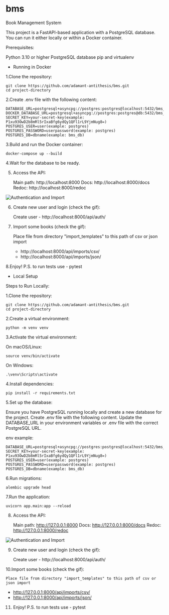 # bms
Book Management System

This project is a FastAPI-based application with a PostgreSQL database. 
You can run it either locally or within a Docker container.

Prerequisites:

Python 3.10 or higher
PostgreSQL database
pip and virtualenv

- Running in Docker

1.Clone the repository:

    git clone https://github.com/adamant-antithesis/bms.git
    cd project-directory

2.Create .env file with the following content:


    DATABASE_URL=postgresql+asyncpg://postgres:postgres@localhost:5432/bms_db
    DOCKER_DATABASE_URL=postgresql+asyncpg://postgres:postgres@db:5432/bms_db
    SECRET_KEY=your-secret-key(example: P1xu93OwD2b8mRl5rIxaBfg6ydQy1QFl1rL9YjmNug8=)
    POSTGRES_USER=user(example: postgres)
    POSTGRES_PASSWORD=userpassword(example: postgres)
    POSTGRES_DB=dbname(example: bms_db)


3.Build and run the Docker container:

    docker-compose up --build

4.Wait for the database to be ready.

5. Access the API:

    Main path: http://localhost:8000
    Docs: http://localhost:8000/docs
    Redoc: http://localhost:8000/redoc

![Authentication and Import](./gif/auth-import.gif)

6. Create new user and login (check the gif):
    
    Create user - http://localhost:8000/api/auth/

7. Import some books (check the gif):

    Place file from directory "import_templates" to this path of csv or json import
   - http://localhost:8000/api/imports/csv/
   - http://localhost:8000/api/imports/json/
    
8.Enjoy! P.S. to run tests use - pytest


- Local Setup

Steps to Run Locally:

1.Clone the repository:

    git clone https://github.com/adamant-antithesis/bms.git
    cd project-directory

2.Create a virtual environment:

    python -m venv venv

3.Activate the virtual environment:

On macOS/Linux:

    source venv/bin/activate

On Windows:

    .\venv\Scripts\activate

4.Install dependencies:

    pip install -r requirements.txt

5.Set up the database:

Ensure you have PostgreSQL running locally and create a new database for the project.
Create .env file with the following content.
Update the DATABASE_URL in your environment variables or .env file with the correct PostgreSQL URL.

env example: 

    DATABASE_URL=postgresql+asyncpg://postgres:postgres@localhost:5432/bms_db
    SECRET_KEY=your-secret-key(example: P1xu93OwD2b8mRl5rIxaBfg6ydQy1QFl1rL9YjmNug8=)
    POSTGRES_USER=user(example: postgres)
    POSTGRES_PASSWORD=userpassword(example: postgres)
    POSTGRES_DB=dbname(example: bms_db)

6.Run migrations:

    alembic upgrade head

7.Run the application:

    uvicorn app.main:app --reload

8. Access the API:

    Main path: http://127.0.0.1:8000
    Docs: http://127.0.0.1:8000/docs
    Redoc: http://127.0.0.1:8000/redoc

![Authentication and Import](./gif/auth-import.gif)

9. Create new user and login (check the gif):
    
    Create user - http://localhost:8000/api/auth/

10.Import some books (check the gif):

    Place file from directory "import_templates" to this path of csv or json import
   - http://127.0.0.1:8000/api/imports/csv/
   - http://127.0.0.1:8000/api/imports/json/

11. Enjoy! P.S. to run tests use - pytest
